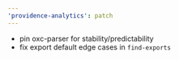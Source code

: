 ```yaml
---
'providence-analytics': patch
---
```


- pin oxc-parser for stability/predictability
- fix export default edge cases in `find-exports`
